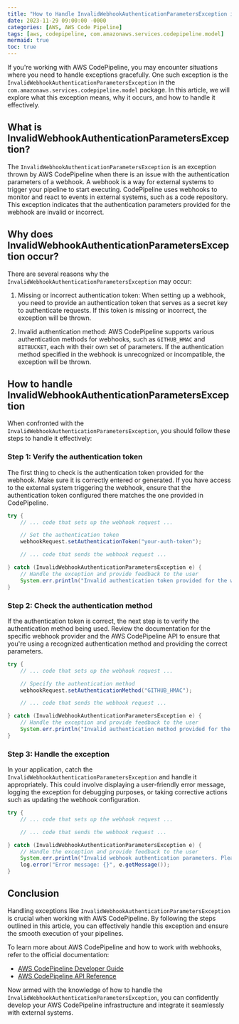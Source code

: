 ```yaml
---
title: "How to Handle InvalidWebhookAuthenticationParametersException in AWS CodePipeline"
date: 2023-11-29 09:00:00 -0000
categories: [AWS, AWS Code Pipeline]
tags: [aws, codepipeline, com.amazonaws.services.codepipeline.model]
mermaid: true
toc: true
---
```



If you're working with AWS CodePipeline, you may encounter situations where you need to handle exceptions gracefully. One such exception is the `InvalidWebhookAuthenticationParametersException` in the `com.amazonaws.services.codepipeline.model` package. In this article, we will explore what this exception means, why it occurs, and how to handle it effectively.

## What is InvalidWebhookAuthenticationParametersException?

The `InvalidWebhookAuthenticationParametersException` is an exception thrown by AWS CodePipeline when there is an issue with the authentication parameters of a webhook. A webhook is a way for external systems to trigger your pipeline to start executing. CodePipeline uses webhooks to monitor and react to events in external systems, such as a code repository. This exception indicates that the authentication parameters provided for the webhook are invalid or incorrect.

## Why does InvalidWebhookAuthenticationParametersException occur?

There are several reasons why the `InvalidWebhookAuthenticationParametersException` may occur:

1. Missing or incorrect authentication token: When setting up a webhook, you need to provide an authentication token that serves as a secret key to authenticate requests. If this token is missing or incorrect, the exception will be thrown.

2. Invalid authentication method: AWS CodePipeline supports various authentication methods for webhooks, such as `GITHUB_HMAC` and `BITBUCKET`, each with their own set of parameters. If the authentication method specified in the webhook is unrecognized or incompatible, the exception will be thrown.

## How to handle InvalidWebhookAuthenticationParametersException

When confronted with the `InvalidWebhookAuthenticationParametersException`, you should follow these steps to handle it effectively:

### Step 1: Verify the authentication token

The first thing to check is the authentication token provided for the webhook. Make sure it is correctly entered or generated. If you have access to the external system triggering the webhook, ensure that the authentication token configured there matches the one provided in CodePipeline.

```java
try {
    // ... code that sets up the webhook request ...

    // Set the authentication token
    webhookRequest.setAuthenticationToken("your-auth-token");

    // ... code that sends the webhook request ...

} catch (InvalidWebhookAuthenticationParametersException e) {
    // Handle the exception and provide feedback to the user
    System.err.println("Invalid authentication token provided for the webhook.");
}
```

### Step 2: Check the authentication method

If the authentication token is correct, the next step is to verify the authentication method being used. Review the documentation for the specific webhook provider and the AWS CodePipeline API to ensure that you're using a recognized authentication method and providing the correct parameters.

```java
try {
    // ... code that sets up the webhook request ...

    // Specify the authentication method
    webhookRequest.setAuthenticationMethod("GITHUB_HMAC");

    // ... code that sends the webhook request ...

} catch (InvalidWebhookAuthenticationParametersException e) {
    // Handle the exception and provide feedback to the user
    System.err.println("Invalid authentication method provided for the webhook.");
}
```

### Step 3: Handle the exception

In your application, catch the `InvalidWebhookAuthenticationParametersException` and handle it appropriately. This could involve displaying a user-friendly error message, logging the exception for debugging purposes, or taking corrective actions such as updating the webhook configuration.

```java
try {
    // ... code that sets up the webhook request ...

    // ... code that sends the webhook request ...

} catch (InvalidWebhookAuthenticationParametersException e) {
    // Handle the exception and provide feedback to the user
    System.err.println("Invalid webhook authentication parameters. Please check your configuration.");
    log.error("Error message: {}", e.getMessage());
}
```

## Conclusion

Handling exceptions like `InvalidWebhookAuthenticationParametersException` is crucial when working with AWS CodePipeline. By following the steps outlined in this article, you can effectively handle this exception and ensure the smooth execution of your pipelines.

To learn more about AWS CodePipeline and how to work with webhooks, refer to the official documentation:

- [AWS CodePipeline Developer Guide](https://docs.aws.amazon.com/codepipeline/latest/userguide/welcome.html)
- [AWS CodePipeline API Reference](https://docs.aws.amazon.com/codepipeline/latest/APIReference/Welcome.html)

Now armed with the knowledge of how to handle the `InvalidWebhookAuthenticationParametersException`, you can confidently develop your AWS CodePipeline infrastructure and integrate it seamlessly with external systems.

